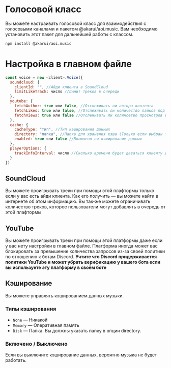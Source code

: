 # Голосовой класс
Вы можете настраивать голосовой класс для взаимодействия с голосовыми каналами и пакетом @akarui/aoi.music. Вам необходимо установить этот пакет для дальнейшей работы с классом.
```bash
npm install @akarui/aoi.music
```

# Настройка в главном файле
```js
const voice = new <client>.Voice({
  soundcloud: {
    clientId: "", //Айди клиента в SoundCloud
    limitLikeTrack: число //Лимит треков в очереди
  },
  youtube: {
    fetchAuthor: true или false, //Отслеживать ли автора контента
    fetchLikes: true или false, //Отслеживать ли количество лайков под видео или стримом
    fetchViews: true или false //Отслеживать ли количсетво просмотров видео или стрима
  },
  cache: {
    cacheType: "тип", //Тип кэширования данных
    directory: "папка", //Папка для хранения кэша (Только если выбран тип Disk)
    enabled: true или false //Включено ли кэширование данных
  },
  playerOptions: {
    trackInfoInterval: число //Сколько времени будет даваться клиенту для получения информации
  }
})
```

## SoundCloud 
Вы можете проигрывать треки при помощи этой плафтормы только если у вас есть айди клиента. Как его получить — вы можете найти в интернете об этом информацию. Вы так-же можете ограничивать количество треков, которое пользователи могут добавлять в очередь от этой плафтормы

## YouTube 
Вы можете проигрывать треки при помощи этой платформы даже если у вас нету настройки в главном файле. Платформа иногда может вас блокировать за превышение количества запросов из-за своей политики по отношению к ботам Discord.
**__Учтите что Discord придерживается политики YouTube и может убрать верификацию у вашего бота если вы используете эту платформу в своём боте__**

## Кэширование
Вы можете управлять кэшированием данных музыки.
### Типы кэширования
- `None` — Никакой
- `Memory` — Оперативная память
- `Disk` — Папка. Вы должны указать папку в опции directory.

### Включено / Выключено
Если вы выключите кэширование данных, вероятно музыка не будет работать.